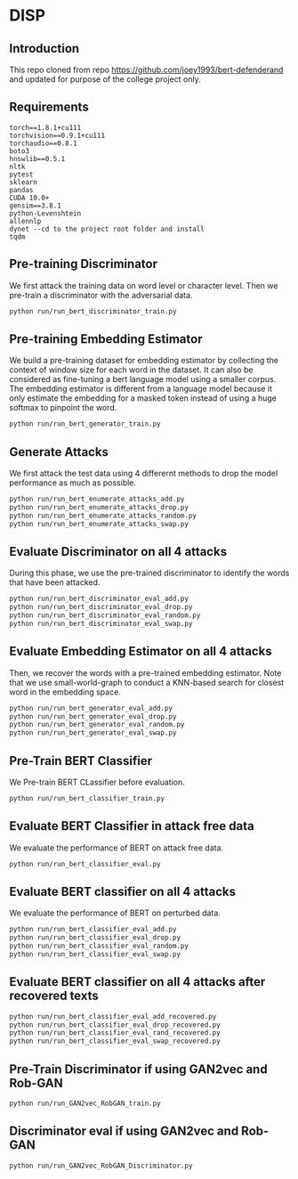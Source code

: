 # DISP

## Introduction

This repo cloned from repo https://github.com/joey1993/bert-defenderand and updated for purpose of the college project only.

## Requirements
```
torch==1.8.1+cu111 
torchvision==0.9.1+cu111 
torchaudio==0.8.1
boto3
hnswlib==0.5.1
nltk
pytest
sklearn
pandas
CUDA 10.0+
gensim==3.8.1
python-Levenshtein
allennlp
dynet --cd to the project root folder and install 
tqdm
```

## Pre-training Discriminator

We first attack the training data on word level or character level. Then we pre-train a discriminator with the adversarial data.

~~~bash
python run/run_bert_discriminator_train.py
~~~

## Pre-training Embedding Estimator

We build a pre-training dataset for embedding estimator by collecting the context of window size for each word in the dataset. It can also be considered as fine-tuning a bert language model using a smaller corpus. The embedding estimator is different from a language model because it only estimate the embedding for a masked token instead of using a huge softmax to pinpoint the word.

```bash
python run/run_bert_generator_train.py
```

## Generate Attacks

We first attack the test data using 4 differernt methods to drop the model performance as much as possible. 

```bash
python run/run_bert_enumerate_attacks_add.py
python run/run_bert_enumerate_attacks_drop.py
python run/run_bert_enumerate_attacks_random.py
python run/run_bert_enumerate_attacks_swap.py
```

## Evaluate Discriminator on all 4 attacks

During this phase, we use the pre-trained discriminator to identify the words that have been attacked.

```bash
python run/run_bert_discriminator_eval_add.py
python run/run_bert_discriminator_eval_drop.py
python run/run_bert_discriminator_eval_random.py
python run/run_bert_discriminator_eval_swap.py
```

## Evaluate Embedding Estimator on all 4 attacks

Then, we recover the words with a pre-trained embedding estimator. Note that we use small-world-graph to conduct a KNN-based search for closest word in the embedding space. 

```bash
python run/run_bert_generator_eval_add.py
python run/run_bert_generator_eval_drop.py
python run/run_bert_generator_eval_random.py
python run/run_bert_generator_eval_swap.py
```

## Pre-Train BERT Classifier

We Pre-train BERT CLassifier before evaluation.

```bash
python run/run_bert_classifier_train.py
```

## Evaluate BERT Classifier in attack free data

We evaluate the performance of BERT on attack free data.

```bash
python run/run_bert_classifier_eval.py
```

## Evaluate BERT classifier on all 4 attacks

We evaluate the performance of BERT on perturbed data.

```bash
python run/run_bert_classifier_eval_add.py
python run/run_bert_classifier_eval_drop.py
python run/run_bert_classifier_eval_random.py
python run/run_bert_classifier_eval_swap.py
```

## Evaluate BERT classifier on all 4 attacks after recovered texts

```bash
python run/run_bert_classifier_eval_add_recovered.py
python run/run_bert_classifier_eval_drop_recovered.py
python run/run_bert_classifier_eval_rand_recovered.py
python run/run_bert_classifier_eval_swap_recovered.py
```

## Pre-Train Discriminator if using GAN2vec and Rob-GAN

```bash
python run/run_GAN2vec_RobGAN_train.py
```
## Discriminator eval if using GAN2vec and Rob-GAN

```bash
python run/run_GAN2vec_RobGAN_Discriminator.py
```


